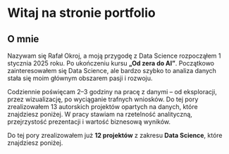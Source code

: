 # Witaj na stronie portfolio

## O mnie

Nazywam się Rafał Okroj, a moją przygodę z Data Science rozpocząłem 1 stycznia 2025 roku. Po ukończeniu kursu **„Od zera do AI”**. Początkowo zainteresowałem się Data Science, ale bardzo szybko to analiza danych stała się moim głównym obszarem pasji i rozwoju.

Codziennie poświęcam 2–3 godziny na pracę z danymi – od eksploracji, przez wizualizację, po wyciąganie trafnych wniosków.
Do tej pory zrealizowałem 13 autorskich projektów opartych na danych, które znajdziesz poniżej.
W pracy stawiam na rzetelność analityczną, przejrzystość prezentacji i wartość biznesową wyników.

Do tej pory zrealizowałem już **12 projektów** z zakresu **Data Science**, które znajdziesz poniżej.

